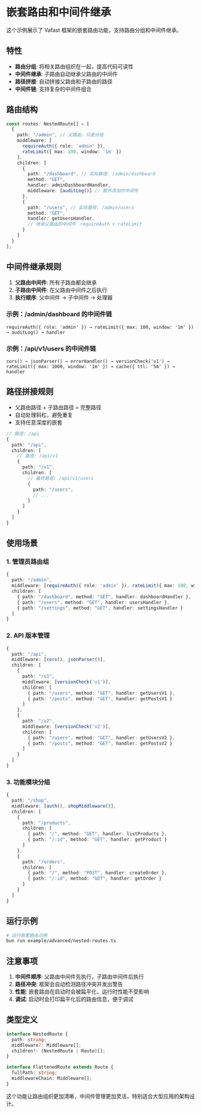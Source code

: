 # 嵌套路由和中间件继承

这个示例展示了 Vafast 框架的嵌套路由功能，支持路由分组和中间件继承。

## 特性

- **路由分组**: 将相关路由组织在一起，提高代码可读性
- **中间件继承**: 子路由自动继承父路由的中间件
- **路径拼接**: 自动拼接父路由和子路由的路径
- **中间件链**: 支持复杂的中间件组合

## 路由结构

```typescript
const routes: NestedRoute[] = [
  {
    path: "/admin", // 父路由，只是分组
    middleware: [
      requireAuth({ role: 'admin' }),
      rateLimit({ max: 100, window: '1m' })
    ],
    children: [
      {
        path: "/dashboard", // 实际路径: /admin/dashboard
        method: "GET",
        handler: adminDashboardHandler,
        middleware: [auditLog()] // 额外添加的中间件
      },
      {
        path: "/users", // 实际路径: /admin/users
        method: "GET",
        handler: getUsersHandler,
        // 继承父路由的中间件：requireAuth + rateLimit
      }
    ]
  }
];
```

## 中间件继承规则

1. **父路由中间件**: 所有子路由都会继承
2. **子路由中间件**: 在父路由中间件之后执行
3. **执行顺序**: 父中间件 → 子中间件 → 处理器

### 示例：/admin/dashboard 的中间件链

```
requireAuth({ role: 'admin' }) → rateLimit({ max: 100, window: '1m' }) → auditLog() → handler
```

### 示例：/api/v1/users 的中间件链

```
cors() → jsonParser() → errorHandler() → versionCheck('v1') → rateLimit({ max: 1000, window: '1m' }) → cache({ ttl: '5m' }) → handler
```

## 路径拼接规则

- 父路由路径 + 子路由路径 = 完整路径
- 自动处理斜杠，避免重复
- 支持任意深度的嵌套

```typescript
// 路径: /api
{
  path: "/api",
  children: [
    // 路径: /api/v1
    {
      path: "/v1",
      children: [
        // 最终路径: /api/v1/users
        {
          path: "/users",
          // ...
        }
      ]
    }
  ]
}
```

## 使用场景

### 1. 管理员路由组
```typescript
{
  path: "/admin",
  middleware: [requireAuth({ role: 'admin' }), rateLimit({ max: 100, window: '1m' })],
  children: [
    { path: "/dashboard", method: "GET", handler: dashboardHandler },
    { path: "/users", method: "GET", handler: usersHandler },
    { path: "/settings", method: "GET", handler: settingsHandler }
  ]
}
```

### 2. API 版本管理
```typescript
{
  path: "/api",
  middleware: [cors(), jsonParser()],
  children: [
    {
      path: "/v1",
      middleware: [versionCheck('v1')],
      children: [
        { path: "/users", method: "GET", handler: getUsersV1 },
        { path: "/posts", method: "GET", handler: getPostsV1 }
      ]
    },
    {
      path: "/v2",
      middleware: [versionCheck('v2')],
      children: [
        { path: "/users", method: "GET", handler: getUsersV2 },
        { path: "/posts", method: "GET", handler: getPostsV2 }
      ]
    }
  ]
}
```

### 3. 功能模块分组
```typescript
{
  path: "/shop",
  middleware: [auth(), shopMiddleware()],
  children: [
    {
      path: "/products",
      children: [
        { path: "/", method: "GET", handler: listProducts },
        { path: "/:id", method: "GET", handler: getProduct }
      ]
    },
    {
      path: "/orders",
      children: [
        { path: "/", method: "POST", handler: createOrder },
        { path: "/:id", method: "GET", handler: getOrder }
      ]
    }
  ]
}
```

## 运行示例

```bash
# 运行嵌套路由示例
bun run example/advanced/nested-routes.ts
```

## 注意事项

1. **中间件顺序**: 父路由中间件先执行，子路由中间件后执行
2. **路径冲突**: 框架会自动检测路径冲突并发出警告
3. **性能**: 嵌套路由在启动时会被扁平化，运行时性能不受影响
4. **调试**: 启动时会打印扁平化后的路由信息，便于调试

## 类型定义

```typescript
interface NestedRoute {
  path: string;
  middleware?: Middleware[];
  children?: (NestedRoute | Route)[];
}

interface FlattenedRoute extends Route {
  fullPath: string;
  middlewareChain: Middleware[];
}
```

这个功能让路由组织更加清晰，中间件管理更加灵活，特别适合大型应用的架构设计。
